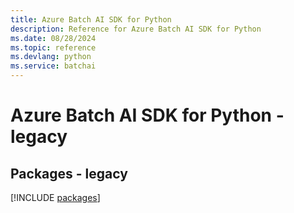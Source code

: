 ```yaml
---
title: Azure Batch AI SDK for Python
description: Reference for Azure Batch AI SDK for Python
ms.date: 08/28/2024
ms.topic: reference
ms.devlang: python
ms.service: batchai
---
```

# Azure Batch AI SDK for Python - legacy
## Packages - legacy
[!INCLUDE [packages](batch-ai-index.md)]